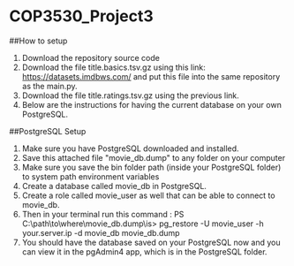 # COP3530_Project3


##How to setup
1. Download the repository source code
2. Download the file title.basics.tsv.gz using this link: https://datasets.imdbws.com/ and put this file into the same repository as the main.py.
3. Download the file title.ratings.tsv.gz using the previous link.
4. Below are the instructions for having the current database on your own PostgreSQL.

##PostgreSQL Setup
1. Make sure you have PostgreSQL downloaded and installed.
2. Save this attached file "movie_db.dump" to any folder on your computer 
3. Make sure you save the bin folder path (inside your PostgreSQL folder) to system path environment variables
4. Create a database called movie_db in PostgreSQL.
5. Create a role called movie_user as well that can be able to connect to movie_db.
6. Then in your terminal run this command : PS C:\path\to\where\movie_db.dump\is> pg_restore -U movie_user -h your.server.ip -d movie_db movie_db.dump
7. You should have the database saved on your PostgreSQL now and you can view it in the pgAdmin4 app, which is in the PostgreSQL folder. 
